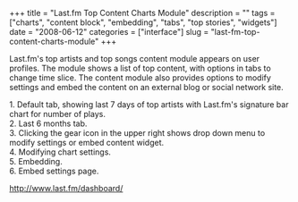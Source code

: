 +++
title = "Last.fm Top Content Charts Module"
description = ""
tags = ["charts", "content block", "embedding", "tabs", "top stories", "widgets"]
date = "2008-06-12"
categories = ["interface"]
slug = "last-fm-top-content-charts-module"
+++


<p>Last.fm's top artists and top songs content module appears on user profiles. The module shows a list of top content, with options in tabs to change time slice. The content module also provides options to modify settings and embed the content on an external blog or social network site.</p>
<div id="screens-full" class="clear"><div class="caption">1. Default tab, showing last 7 days of top artists with Last.fm's signature bar chart for number of plays.  </div><div class="fullimg clear"><a href="/media/interface/lastfm-top-content-module-1.png" class="group" rel="group" title="1. Default tab, showing last 7 days of top artists with Last.fm's signature bar chart for numbe..."><img src="/media/interface/lastfm-top-content-module-1.png" alt="" class="img-responsive"></a></div></div><div id="screens-full" class="clear"><div class="caption">2. Last 6 months tab.</div><div class="fullimg clear"><a href="/media/interface/lastfm-top-content-module-2.png" class="group" rel="group" title="2. Last 6 months tab."><img src="/media/interface/lastfm-top-content-module-2.png" alt="" class="img-responsive"></a></div></div><div id="screens-full" class="clear"><div class="caption">3. Clicking the gear icon in the upper right shows drop down menu to modify settings or embed content widget.</div><div class="fullimg clear"><a href="/media/interface/lastfm-top-content-module-3.png" class="group" rel="group" title="3. Clicking the gear icon in the upper right shows drop down menu to modify settings or embed conten..."><img src="/media/interface/lastfm-top-content-module-3.png" alt="" class="img-responsive"></a></div></div><div id="screens-full" class="clear"><div class="caption">4. Modifying chart settings.</div><div class="fullimg clear"><a href="/media/interface/lastfm-top-content-module-4.png" class="group" rel="group" title="4. Modifying chart settings."><img src="/media/interface/lastfm-top-content-module-4.png" alt="" class="img-responsive"></a></div></div><div id="screens-full" class="clear"><div class="caption">5. Embedding.</div><div class="fullimg clear"><a href="/media/interface/lastfm-top-content-module-5.png" class="group" rel="group" title="5. Embedding."><img src="/media/interface/lastfm-top-content-module-5.png" alt="" class="img-responsive"></a></div></div><div id="screens-full" class="clear"><div class="caption">6. Embed settings page.</div><div class="fullimg clear"><a href="/media/interface/lastfm-top-content-module-6.png" class="group" rel="group" title="6. Embed settings page."><img src="/media/interface/lastfm-top-content-module-6.png" alt="" class="img-responsive"></a></div></div>        
<p><a href="http://www.last.fm/dashboard/">http://www.last.fm/dashboard/</a></p>

